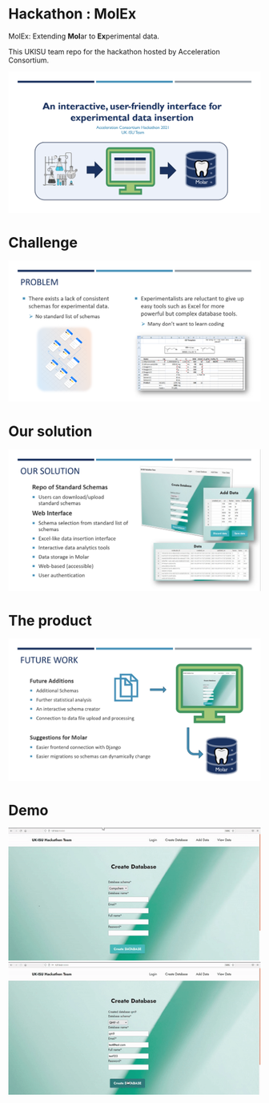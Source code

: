 # Hackathon : MolEx

MolEx: Extending **Mol**ar to **Ex**perimental data.


This UKISU team repo for the hackathon hosted by Acceleration Consortium.



![](powerpoint_slides/slide1.png)
# Challenge
![](powerpoint_slides/slide2.png)

# Our solution
![](powerpoint_slides/slide3.png)

# The product
![](powerpoint_slides/slide4.png)

# Demo
![](demo.gif)
![](demo2.gif)
